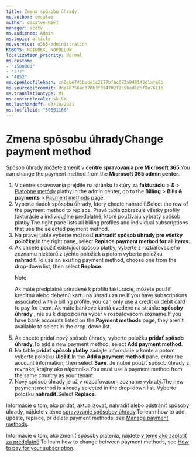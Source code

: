 ```yaml
---
title: Zmena spôsobu úhrady
ms.author: cmcatee
author: cmcatee-MSFT
manager: scotv
ms.audience: Admin
ms.topic: article
ms.service: o365-administration
ROBOTS: NOINDEX, NOFOLLOW
localization_priority: Normal
ms.custom:
- "1500001"
- "277"
- "4852"
ms.openlocfilehash: ca0ebe741babe1c2177bfbc072a948143d1afe9b
ms.sourcegitcommit: dde46756ac370b3f384702f259bed1dbf8e7611b
ms.translationtype: MT
ms.contentlocale: sk-SK
ms.lasthandoff: 03/10/2021
ms.locfileid: "50601166"
---
```

# <a name="change-payment-method"></a><span data-ttu-id="32d7b-102">Zmena spôsobu úhrady</span><span class="sxs-lookup"><span data-stu-id="32d7b-102">Change payment method</span></span>

<span data-ttu-id="32d7b-103">Spôsob úhrady môžete zmeniť v **centre spravovania pre Microsoft 365**.</span><span class="sxs-lookup"><span data-stu-id="32d7b-103">You can change the payment method from the **Microsoft 365 admin center**.</span></span>
  
1. <span data-ttu-id="32d7b-104">V centre spravovania prejdite na stránku faktúry za **fakturáciu**  >  **&**  >  [Platobné metódy](https://go.microsoft.com/fwlink/p/?linkid=2018806) platby.</span><span class="sxs-lookup"><span data-stu-id="32d7b-104">In the admin center, go to the **Billing** > **Bills & payments** > [Payment methods](https://go.microsoft.com/fwlink/p/?linkid=2018806) page.</span></span>
2. <span data-ttu-id="32d7b-105">Vyberte riadok spôsobu úhrady, ktorý chcete nahradiť.</span><span class="sxs-lookup"><span data-stu-id="32d7b-105">Select the row of the payment method to replace.</span></span> <span data-ttu-id="32d7b-106">Pravá tabla zobrazuje všetky profily fakturácie a individuálne predplatné, ktoré používajú vybratý spôsob platby.</span><span class="sxs-lookup"><span data-stu-id="32d7b-106">The right pane lists all billing profiles and individual subscriptions that use the selected payment method.</span></span>
3. <span data-ttu-id="32d7b-107">Na pravej table vyberte možnosť **nahradiť spôsob úhrady pre všetky položky**.</span><span class="sxs-lookup"><span data-stu-id="32d7b-107">In the right pane, select **Replace payment method for all items**.</span></span>
4. <span data-ttu-id="32d7b-108">Ak chcete použiť existujúci spôsob platby, vyberte z rozbaľovacieho zoznamu niektorú z týchto položiek a potom vyberte položku **nahradiť**.</span><span class="sxs-lookup"><span data-stu-id="32d7b-108">To use an existing payment method, choose one from the drop-down list, then select **Replace**.</span></span>
    > [!NOTE]
    > <span data-ttu-id="32d7b-109">Ak máte predplatné priradené k profilu fakturácie, môžete použiť kreditnú alebo debetnú kartu na úhradu za ne.</span><span class="sxs-lookup"><span data-stu-id="32d7b-109">If you have subscriptions associated with a billing profile, you can only use a credit or debit card to pay for them.</span></span> <span data-ttu-id="32d7b-110">Ak máte bankové kontá uvedené na stránke **spôsoby úhrady** , nie sú k dispozícii na výber v rozbaľovacom zozname.</span><span class="sxs-lookup"><span data-stu-id="32d7b-110">If you have bank accounts listed on the **Payment methods** page, they aren't available to select in the drop-down list.</span></span>
5. <span data-ttu-id="32d7b-111">Ak chcete pridať nový spôsob úhrady, vyberte položku **pridať spôsob úhrady**.</span><span class="sxs-lookup"><span data-stu-id="32d7b-111">To add a new payment method, select **Add payment method**.</span></span>
6. <span data-ttu-id="32d7b-112">Na table **pridať spôsob platby** zadajte informácie o konte a potom vyberte položku **Uložiť**.</span><span class="sxs-lookup"><span data-stu-id="32d7b-112">In the **Add a payment method** pane, enter the account information, then select **Save**.</span></span> <span data-ttu-id="32d7b-113">Je nutné použiť spôsob úhrady z rovnakej krajiny ako nájomníka.</span><span class="sxs-lookup"><span data-stu-id="32d7b-113">You must use a payment method from the same country as your tenant.</span></span>
7. <span data-ttu-id="32d7b-114">Nový spôsob úhrady je už v rozbaľovacom zozname vybratý.</span><span class="sxs-lookup"><span data-stu-id="32d7b-114">The new payment method is already selected in the drop-down list.</span></span> <span data-ttu-id="32d7b-115">Vyberte položku **nahradiť**.</span><span class="sxs-lookup"><span data-stu-id="32d7b-115">Select **Replace**.</span></span>

<span data-ttu-id="32d7b-116">Informácie o tom, ako pridať, aktualizovať, nahradiť alebo odstrániť spôsoby úhrady, nájdete v téme [spravovanie spôsobov úhrady](https://docs.microsoft.com/microsoft-365/commerce/billing-and-payments/manage-payment-methods).</span><span class="sxs-lookup"><span data-stu-id="32d7b-116">To learn how to add, update, replace, or delete payment methods, see [Manage payment methods](https://docs.microsoft.com/microsoft-365/commerce/billing-and-payments/manage-payment-methods).</span></span>

<span data-ttu-id="32d7b-117">Informácie o tom, ako zmeniť spôsoby platenia, nájdete [v téme ako zaplatiť za predplatné](https://docs.microsoft.com/microsoft-365/commerce/billing-and-payments/pay-for-your-subscription).</span><span class="sxs-lookup"><span data-stu-id="32d7b-117">To learn how to change between payment methods, see [How to pay for your subscription](https://docs.microsoft.com/microsoft-365/commerce/billing-and-payments/pay-for-your-subscription).</span></span>
